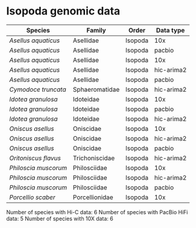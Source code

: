 # Isopoda genomic data

| Species | Family | Order | Data type |
| -- | --- | --- | --- |
| *Asellus aquaticus* | Asellidae | Isopoda | 10x |
| *Asellus aquaticus* | Asellidae | Isopoda | pacbio |
| *Asellus aquaticus* | Asellidae | Isopoda | 10x |
| *Asellus aquaticus* | Asellidae | Isopoda | hic-arima2 |
| *Asellus aquaticus* | Asellidae | Isopoda | pacbio |
| *Cymodoce truncata* | Sphaeromatidae | Isopoda | hic-arima2 |
| *Idotea granulosa* | Idoteidae | Isopoda | 10x |
| *Idotea granulosa* | Idoteidae | Isopoda | pacbio |
| *Idotea granulosa* | Idoteidae | Isopoda | hic-arima2 |
| *Oniscus asellus* | Oniscidae | Isopoda | 10x |
| *Oniscus asellus* | Oniscidae | Isopoda | hic-arima2 |
| *Oniscus asellus* | Oniscidae | Isopoda | pacbio |
| *Oritoniscus flavus* | Trichoniscidae | Isopoda | hic-arima2 |
| *Philoscia muscorum* | Philosciidae | Isopoda | 10x |
| *Philoscia muscorum* | Philosciidae | Isopoda | hic-arima2 |
| *Philoscia muscorum* | Philosciidae | Isopoda | pacbio |
| *Porcellio scaber* | Porcellionidae | Isopoda | 10x |

Number of species with Hi-C data: 6
Number of species with PacBio HiFi data: 5
Number of species with 10X data: 6
